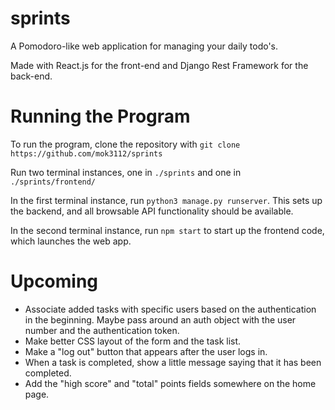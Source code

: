 # sprints
A Pomodoro-like web application for managing your daily todo's.

Made with React.js for the front-end and Django Rest Framework for the back-end.

# Running the Program
To run the program, clone the repository with `git clone https://github.com/mok3112/sprints`

Run two terminal instances, one in `./sprints` and one in `./sprints/frontend/`

In the first terminal instance, run `python3 manage.py runserver`. This sets up the backend, and all browsable API functionality should be available.

In the second terminal instance, run `npm start` to start up the frontend code, which launches the web app.

# Upcoming
+ Associate added tasks with specific users based on the authentication in the beginning. Maybe pass around an auth object with the user number and the authentication token.
+ Make better CSS layout of the form and the task list.
+ Make a "log out" button that appears after the user logs in.
+ When a task is completed, show a little message saying that it has been completed.
+ Add the "high score" and "total" points fields somewhere on the home page.
